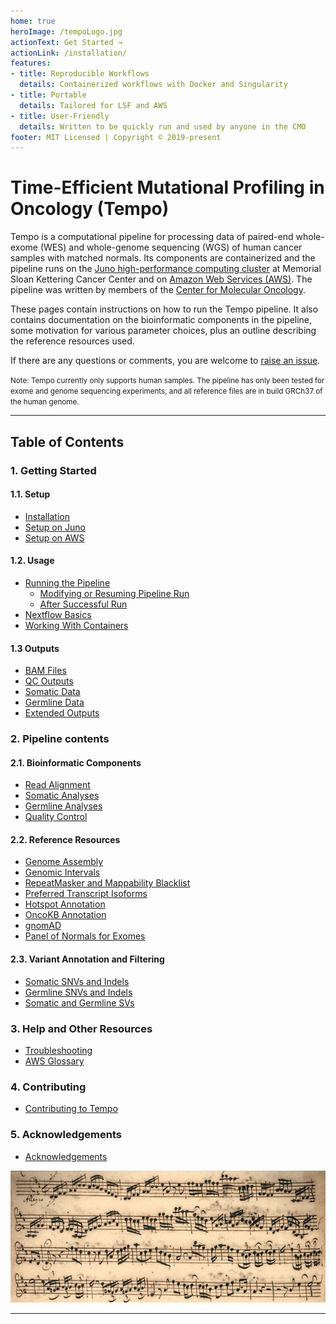 ```yaml
---
home: true
heroImage: /tempoLogo.jpg
actionText: Get Started →
actionLink: /installation/
features:
- title: Reproducible Workflows
  details: Containerized workflows with Docker and Singularity
- title: Portable 
  details: Tailored for LSF and AWS 
- title: User-Friendly 
  details: Written to be quickly run and used by anyone in the CMO
footer: MIT Licensed | Copyright © 2019-present
---
```


# Time-Efficient Mutational Profiling in Oncology (Tempo)

Tempo is a computational pipeline for processing data of paired-end whole-exome (WES) and whole-genome sequencing (WGS) of human cancer samples with matched normals. Its components are containerized and the pipeline runs on the [Juno high-performance computing cluster](http://hpc.mskcc.org/) at Memorial Sloan Kettering Cancer Center and on [Amazon Web Services (AWS)](https://aws.amazon.com). The pipeline was written by members of the [Center for Molecular Oncology](https://www.mskcc.org/research-programs/molecular-oncology).

These pages contain instructions on how to run the Tempo pipeline. It also contains documentation on the bioinformatic components in the pipeline, some motivation for various parameter choices, plus an outline describing the reference resources used. 

If there are any questions or comments, you are welcome to [raise an issue](https://github.com/mskcc/tempo/issues/new?title=[User%20question]).

<small>Note: Tempo currently only supports human samples. The pipeline has only been tested for exome and genome sequencing experiments, and all reference files are in build GRCh37 of the human genome.</small>

---

## Table of Contents

### 1. Getting Started

#### 1.1. Setup
* [Installation](installation.md)
* [Setup on Juno](juno-setup.md)
* [Setup on AWS](aws-setup.md)

#### 1.2. Usage
* [Running the Pipeline](running-the-pipeline.md)
    * [Modifying or Resuming Pipeline Run](running-the-pipeline.md#modifying-or-resuming-pipeline-run)
    * [After Successful Run](running-the-pipeline.md#after-successful-run)
* [Nextflow Basics](nextflow-basics.md)
* [Working With Containers](working-with-containers.md)

#### 1.3 Outputs
* [BAM Files](outputs.md#bam-files)
* [QC Outputs](outputs.md#qc-outputs)
* [Somatic Data](outputs.md#somatic-data)
* [Germline Data](outputs.md#germline-data)
* [Extended Outputs](outputs.md#extended-outputs)

### 2. Pipeline contents

#### 2.1. Bioinformatic Components
* [Read Alignment](bioinformatic-components.md#read-alignment)
* [Somatic Analyses](bioinformatic-components.md#somatic-analyses)
* [Germline Analyses](bioinformatic-components.md#germline-analyses)
* [Quality Control](bioinformatic-components.md#quality-control)

#### 2.2. Reference Resources
* [Genome Assembly](reference-files.md#genome-assembly)
* [Genomic Intervals](reference-files.md#genomic-intervals)
* [RepeatMasker and Mappability Blacklist](reference-files.md#repeatmasker-and-mappability-blacklist)
* [Preferred Transcript Isoforms](reference-files.md#preferred-transcript-isoforms)
* [Hotspot Annotation](reference-files.md#hotspot-annotation.md)
* [OncoKB Annotation](reference-files.md#oncokb.md)
* [gnomAD](gnomad.md)
* [Panel of Normals for Exomes](wes-panel-of-normals.md)

#### 2.3. Variant Annotation and Filtering
* [Somatic SNVs and Indels](variant-annotation-and-filtering.md#somatic-snvs-and-indels)
* [Germline SNVs and Indels](variant-annotation-and-filtering.md#germline-snvs-and-indels)
* [Somatic and Germline SVs](variant-annotation-and-filtering.md#somatic-and-germline-svs)

### 3. Help and Other Resources
* [Troubleshooting](troubleshooting.md)
* [AWS Glossary](aws-glossary.md)

### 4. Contributing
* [Contributing to Tempo](contributing-to-tempo.md)

### 5. Acknowledgements
* [Acknowledgements](acknowledgements.md)

<p align="center">
  <img src="./brandenburg5_allegro.jpg">
</p>




---
